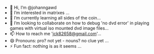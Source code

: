- 👋 Hi, I’m @johanngawd
- 👀 I’m interested in matrixes ...
- 🌱 I’m currently learning all sides of the coin...
- 💞️ I’m looking to collaborate on how to debug 'no dvd error' in playing games with virtual iso mounted dvd image files...
- 📫 How to reach me 'jck82658@gmail.com'...
- 😄 Pronouns: pro? not yet - nouns? no clue yet ...
- ⚡ Fun fact: nothing is as it seems ...

<!---
johanngawd/johanngawd is a ✨ special ✨ repository because its `README.md` (this file) appears on your GitHub profile.
You can click the Preview link to take a look at your changes.
--->

